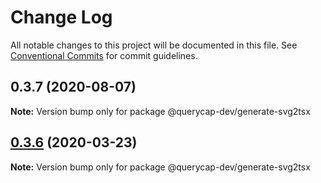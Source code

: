 # Change Log

All notable changes to this project will be documented in this file.
See [Conventional Commits](https://conventionalcommits.org) for commit guidelines.

## 0.3.7 (2020-08-07)

**Note:** Version bump only for package @querycap-dev/generate-svg2tsx





## [0.3.6](https://github.com/querycap/devkit/compare/@querycap-dev/generate-svg2tsx@0.3.5...@querycap-dev/generate-svg2tsx@0.3.6) (2020-03-23)

**Note:** Version bump only for package @querycap-dev/generate-svg2tsx
